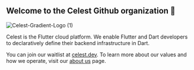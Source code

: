 ## Welcome to the Celest Github organization 👋

![Celest-Gradient-Logo (1)](https://github.com/celest-dev/.github/assets/17932473/964bbbdb-e8a5-42d6-b74f-b7a6c1cc131b)

Celest is the Flutter cloud platform. We enable Flutter and Dart developers to declaratively define their backend infrastructure in Dart.

You can join our waitlist at [celest.dev](https://celest.dev). To learn more about our values and how we operate, visit our [about us](https://celest.dev/about-us/) page.
